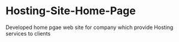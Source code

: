 # Hosting-Site-Home-Page
Developed home pgae web site for company which provide Hosting services to clients 

